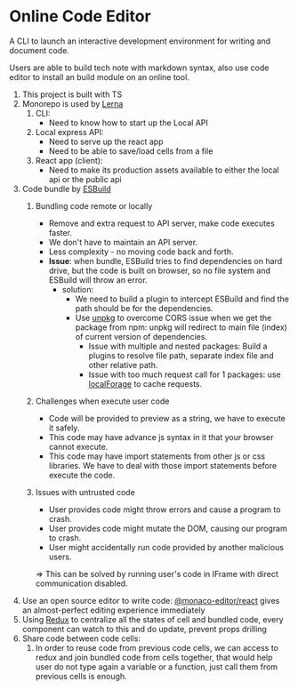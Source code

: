 # Online Code Editor
A CLI to launch an interactive development environment for writing and document code.

Users are able to build tech note with markdown syntax, also use code editor to install an build module on an online tool.
1. This project is built with TS
2. Monorepo is used by [Lerna](https://lerna.js.org/)
    1. CLI:
        - Need to know how to start up the Local API
    2. Local express API:
        - Need to serve up the react app
        - Need to be able to save/load cells from a file
    3. React app (client):
        - Need to make its production assets available to either the local api or the public api
3. Code bundle by [ESBuild](https://esbuild.github.io)
   1. Bundling code remote or locally
      - Remove and extra request to API server, make code executes faster.
      - We don't have to maintain an API server.
      - Less complexity - no moving code back and forth.
      - **Issue**: when bundle, ESBuild tries to find dependencies on hard drive, but the code is built on browser, so no file system and ESBuild will throw an error.
        - solution: 
          - We need to build a plugin to intercept ESBuild and find the path should be for the dependencies.
          - Use [unpkg](https://unpkg.com) to overcome CORS issue when we get the package from npm: unpkg will redirect to main file (index) of current version of dependencies.
            - Issue with multiple and nested packages: Build a plugins to resolve file path, separate index file and other relative path.
            - Issue with too much request call for 1 packages: use [localForage](https://www.npmjs.com/package/localforage) to cache requests.
   2. Challenges when execute user code
      - Code will be provided to preview as a string, we have to execute it safely.
      - This code may have advance js syntax in it that your browser cannot execute.
      - This code may have import statements from other js or css libraries. We have to deal with those import statements before execute the code.
   3. Issues with untrusted code
      - User provides code might throw errors and cause a program to crash.
      - User provides code might mutate the DOM, causing our program to crash.
      - User might accidentally run code provided by another malicious users.
   
      => This can be solved by running user's code in IFrame with direct communication disabled.
4. Use an open source editor to write code: [@monaco-editor/react](https://www.npmjs.com/package/@monaco-editor/react) gives an almost-perfect editing experience immediately
5. Using [Redux](https://redux.js.org/) to centralize all the states of cell and bundled code, every component can watch to this and do update, prevent props drilling
6. Share code between code cells:
   1. In order to reuse code from previous code cells, we can access to redux and join bundled code from cells together, that would help user do not type again a variable or a function, just call them from previous cells is enough.
   
